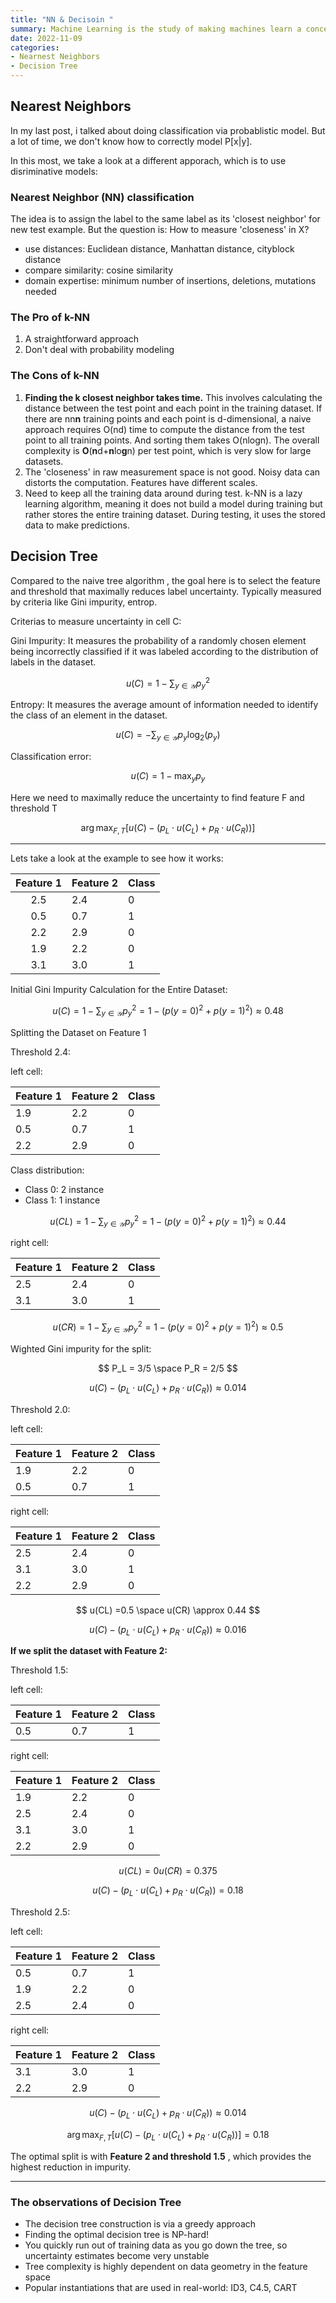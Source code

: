 ```yaml
---
title: "NN & Decisoin "
summary: Machine Learning is the study of making machines learn a concept without explicitly programming it. It involves building algorithms that can learn from input data to make predictions or find patterns in the data.
date: 2022-11-09
categories: 
- Nearnest Neighbors
- Decision Tree
---
```

## Nearest Neighbors

In my last post, i talked about doing classification via probablistic model. But a lot of time,  we don't know how to correctly model P[x|y].

In this most, we take a look at a different apporach, which is to use disriminative models:

### Nearest Neighbor (NN) classification

The idea is to assign the label to the same label as its 'closest neighbor' for new test example. But the question is: How to measure 'closeness' in X?

* use distances: Euclidean distance, Manhattan distance, cityblock distance
* compare similarity: cosine similarity
* domain expertise: minimum number of insertions, deletions, mutations needed

### The Pro of k-NN

1. A straightforward approach
2. Don't deal with probability modeling

### The Cons of  k-NN

1. **Finding the k closest neighbor takes time.** This involves calculating the distance between the test point and each point in the training dataset. If there are nn**n** training points and each point is d-dimensional, a naive approach requires O(nd) time to compute the distance from the test point to all training points. And sorting them takes O(nlogn). The overall complexity is **O**(**n**d+**n**lo**g**n) per test point, which is very slow for large datasets.
2. The 'closeness' in raw measurement space is not good. Noisy data can distorts the computation. Features have different scales.
3. Need to keep all the training data around during test. k-NN is a lazy learning algorithm, meaning it does not build a model during training but rather stores the entire training dataset. During testing, it uses the stored data to make predictions.

## Decision Tree

Compared to the naive tree algorithm , the goal here is to select the feature and threshold that maximally reduces label uncertainty. Typically measured by criteria like Gini impurity, entrop.

Criterias to measure uncertainty in cell C:

Gini Impurity: It measures the probability of a randomly chosen element being incorrectly classified if it was labeled according to the distribution of labels in the dataset.

$$
u(C) = 1 - \sum_{y \in \mathcal{Y}} p_y^2
$$

Entropy: It measures the average amount of information needed to identify the class of an element in the dataset.

$$
u(C) = - \sum_{y \in \mathcal{Y}} p_y \log_2(p_y)
$$

Classification error:

$$
u(C) = 1 - \max_{y} p_y
$$

Here we need to maximally reduce the uncertainty to find feature F and threshold T

$$
\arg \max_{F, T} \left[ u(C) - \left( p_L \cdot u(C_L) + p_R \cdot u(C_R) \right) \right]
$$

---

Lets take a look at the example to see how it works:

| Feature 1 | Feature 2 | Class |
| :-------: | --------- | ----- |
|    2.5    | 2.4       | 0     |
|    0.5    | 0.7       | 1     |
|    2.2    | 2.9       | 0     |
|    1.9    | 2.2       | 0     |
|    3.1    | 3.0       | 1     |

Initial Gini Impurity Calculation for the Entire Dataset:

$$
u(C) = 1 - \sum_{y \in \mathcal{Y}} p_y^2 = 1 - (p(y=0)^2 + p(y=1)^2) \approx0.48
$$

Splitting the Dataset on Feature 1

Threshold 2.4:

left cell:

| Feature 1 | Feature 2 | Class |
| --------- | --------- | ----- |
| 1.9       | 2.2       | 0     |
| 0.5       | 0.7       | 1     |
| 2.2       | 2.9       | 0     |

Class distribution:

* Class 0: 2 instance
* Class 1: 1 instance

$$
u(CL) = 1 - \sum_{y \in \mathcal{Y}} p_y^2 = 1 - (p(y=0)^2 + p(y=1)^2) \approx 0.44
$$

right cell:

| Feature 1 | Feature 2 | Class |
| --------- | --------- | ----- |
| 2.5       | 2.4       | 0     |
| 3.1       | 3.0       | 1     |

$$
u(CR) = 1 - \sum_{y \in \mathcal{Y}} p_y^2 = 1 - (p(y=0)^2 + p(y=1)^2) \approx 0.5
$$

Wighted Gini impurity for the split:

$$
P_L = 3/5 \space P_R = 2/5
$$

$$
u(C) - \left( p_L \cdot u(C_L) + p_R \cdot u(C_R) \right) \approx 0.014
$$

Threshold 2.0:

left cell:

| Feature 1 | Feature 2 | Class |
| --------- | --------- | ----- |
| 1.9       | 2.2       | 0     |
| 0.5       | 0.7       | 1     |

right cell:

| Feature 1 | Feature 2 | Class |
| --------- | --------- | ----- |
| 2.5       | 2.4       | 0     |
| 3.1       | 3.0       | 1     |
| 2.2       | 2.9       | 0     |

$$
u(CL)  =0.5 \space  u(CR)  \approx 0.44
$$

$$
u(C) - \left( p_L \cdot u(C_L) + p_R \cdot u(C_R) \right) \approx 0.016
$$

**If we split the dataset with Feature 2:**

Threshold 1.5:

left cell:

| Feature 1 | Feature 2 | Class |
| --------- | --------- | ----- |
| 0.5       | 0.7       | 1     |

right cell:

| Feature 1 | Feature 2 | Class |
| --------- | --------- | ----- |
| 1.9       | 2.2       | 0     |
| 2.5       | 2.4       | 0     |
| 3.1       | 3.0       | 1     |
| 2.2       | 2.9       | 0     |

$$
u(CL) =0  u(CR) = 0.375
$$

$$
u(C) - \left( p_L \cdot u(C_L) + p_R \cdot u(C_R) \right) = 0.18
$$

Threshold 2.5:

left cell:

| Feature 1 | Feature 2 | Class |
| --------- | --------- | ----- |
| 0.5       | 0.7       | 1     |
| 1.9       | 2.2       | 0     |
| 2.5       | 2.4       | 0     |

right cell:

| Feature 1 | Feature 2 | Class |
| --------- | --------- | ----- |
| 3.1       | 3.0       | 1     |
| 2.2       | 2.9       | 0     |

$$
u(C) - \left( p_L \cdot u(C_L) + p_R \cdot u(C_R) \right) \approx 0.014
$$

$$
\arg \max_{F, T} \left[ u(C) - \left( p_L \cdot u(C_L) + p_R \cdot u(C_R) \right) \right] = 0.18
$$

The optimal split is with  **Feature 2 and threshold 1.5** , which provides the highest reduction in impurity.

---

### The observations of Decision Tree

* The decision tree construction is via a greedy approach
* Finding the optimal decision tree is NP-hard!
* You quickly run out of training data as you go down the tree, so uncertainty estimates become very unstable
* Tree complexity is highly dependent on data geometry in the feature space
* Popular instantiations that are used in real-world: ID3, C4.5, CART
